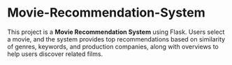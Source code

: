 # Movie-Recommendation-System
This project is a **Movie Recommendation System** using Flask. Users select a movie, and the system provides top recommendations based on similarity of genres, keywords, and production companies, along with overviews to help users discover related films.
